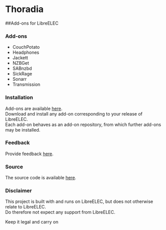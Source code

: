 # Thoradia

##Add-ons for LibreELEC

### Add-ons
- CouchPotato
- Headphones
- Jackett
- NZBGet
- SABnzbd
- SickRage
- Sonarr
- Transmission

### Installation
Add-ons are available [here](https://github.com/thoradia/thoradia "add-ons").  
Download and install any add-on corresponding to your release of LibreELEC.  
Each add-on behaves as an add-on repository, from which further add-ons may be installed.

### Feedback
Provide feedback [here](https://github.com/thoradia/LibreELEC.tv/issues "issues").

### Source
The source code is available [here](https://github.com/thoradia/LibreELEC.tv/tree/thoradia/packages/thoradia "source").

### Disclaimer
This project is built with and runs on LibreELEC, but does not otherwise relate to LibreELEC.  
Do therefore not expect any support from LibreELEC.  

Keep it legal and carry on

